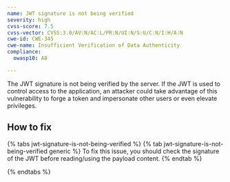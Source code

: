 ```yaml
---
name: JWT signature is not being verified
severity: high
cvss-score: 7.5
cvss-vector: CVSS:3.0/AV:N/AC:L/PR:N/UI:N/S:U/C:N/I:H/A:N
cwe-id: CWE-345
cwe-name: Insufficient Verification of Data Authenticity
compliance:
  owasp10: A8

---            
```


The JWT signature is not being verified by the server. If the JWT is used to control access to the application, an attacker could take advantage of this vulnerability to forge a token and impersonate other users or even elevate privileges.

## How to fix

{% tabs jwt-signature-is-not-being-verified %}
{% tab jwt-signature-is-not-being-verified generic %}
To fix this issue, you should check the signature of the JWT before reading/using the payload content.
{% endtab %}

{% endtabs %}
